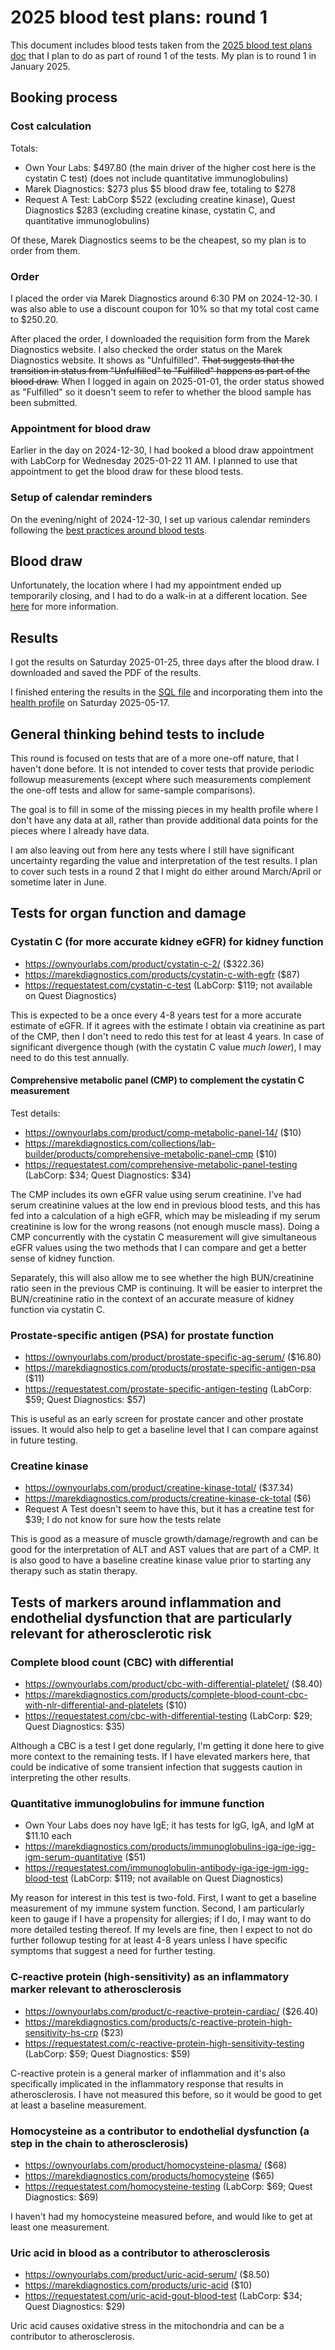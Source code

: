 # 2025 blood test plans: round 1

This document includes blood tests taken from the [2025 blood test
plans doc](2025-blood-test-plans.md) that I plan to do as part of
round 1 of the tests. My plan is to round 1 in January 2025.

## Booking process

### Cost calculation

Totals:

* Own Your Labs: $497.80 (the main driver of the higher cost here is the cystatin C test) (does not include quantitative immunoglobulins)
* Marek Diagnostics: $273 plus $5 blood draw fee, totaling to $278
* Request A Test: LabCorp $522 (excluding creatine kinase), Quest Diagnostics $283 (excluding creatine kinase, cystatin C, and quantitative immunoglobulins)

Of these, Marek Diagnostics seems to be the cheapest, so my plan is to
order from them.

### Order

I placed the order via Marek Diagnostics around 6:30 PM on
2024-12-30. I was also able to use a discount coupon for 10% so that
my total cost came to $250.20.

After placed the order, I downloaded the requisition form from the
Marek Diagnostics website. I also checked the order status on the
Marek Diagnostics website. It shows as "Unfulfilled". ~~That suggests
that the transition in status from "Unfulfilled" to "Fulfilled"
happens as part of the blood draw.~~ When I logged in again on
2025-01-01, the order status showed as "Fulfilled" so it doesn't seem
to refer to whether the blood sample has been submitted.

### Appointment for blood draw

Earlier in the day on 2024-12-30, I had booked a blood draw
appointment with LabCorp for Wednesday 2025-01-22 11 AM. I planned to
use that appointment to get the blood draw for these blood tests.

### Setup of calendar reminders

On the evening/night of 2024-12-30, I set up various calendar
reminders following the [best practices around blood
tests](https://github.com/vipulnaik/diet-exercise-health/blob/master/best-practices/best-practices-around-blood-tests.md).

## Blood draw

Unfortunately, the location where I had my appointment ended up
temporarily closing, and I had to do a walk-in at a different
location. See [here](2025-01-22-blood-tests.md) for more information.

## Results

I got the results on Saturday 2025-01-25, three days after the blood
draw. I downloaded and saved the PDF of the results.

I finished entering the results in the [SQL
file](../../sql/test_results.sql) and incorporating them into the
[health profile](../../profile-information/health-profile.md) on
Saturday 2025-05-17.

## General thinking behind tests to include

This round is focused on tests that are of a more one-off nature, that
I haven't done before. It is not intended to cover tests that provide
periodic followup measurements (except where such measurements
complement the one-off tests and allow for same-sample comparisons).

The goal is to fill in some of the missing pieces in my health profile
where I don't have any data at all, rather than provide additional
data points for the pieces where I already have data.

I am also leaving out from here any tests where I still have
significant uncertainty regarding the value and interpretation of the
test results. I plan to cover such tests in a round 2 that I might do
either around March/April or sometime later in June.

## Tests for organ function and damage

### Cystatin C (for more accurate kidney eGFR) for kidney function

* https://ownyourlabs.com/product/cystatin-c-2/ ($322.36)
* https://marekdiagnostics.com/products/cystatin-c-with-egfr ($87)
* https://requestatest.com/cystatin-c-test (LabCorp: $119; not available on Quest Diagnostics)

This is expected to be a once every 4-8 years test for a more accurate
estimate of eGFR. If it agrees with the estimate I obtain via
creatinine as part of the CMP, then I don't need to redo this test for
at least 4 years. In case of significant divergence though (with the
cystatin C value *much lower*), I may need to do this test annually.

#### Comprehensive metabolic panel (CMP) to complement the cystatin C measurement

Test details:

* https://ownyourlabs.com/product/comp-metabolic-panel-14/ ($10)
* https://marekdiagnostics.com/collections/lab-builder/products/comprehensive-metabolic-panel-cmp ($10)
* https://requestatest.com/comprehensive-metabolic-panel-testing (LabCorp: $34; Quest Diagnostics: $34)

The CMP includes its own eGFR value using serum creatinine. I've had
serum creatinine values at the low end in previous blood tests, and
this has fed into a calculation of a high eGFR, which may be
misleading if my serum creatinine is low for the wrong reasons (not
enough muscle mass). Doing a CMP concurrently with the cystatin C
measurement will give simultaneous eGFR values using the two methods
that I can compare and get a better sense of kidney function.

Separately, this will also allow me to see whether the high
BUN/creatinine ratio seen in the previous CMP is continuing. It will
be easier to interpret the BUN/creatinine ratio in the context of an
accurate measure of kidney function via cystatin C.

### Prostate-specific antigen (PSA) for prostate function

* https://ownyourlabs.com/product/prostate-specific-ag-serum/ ($16.80)
* https://marekdiagnostics.com/products/prostate-specific-antigen-psa ($11)
* https://requestatest.com/prostate-specific-antigen-testing (LabCorp: $59; Quest Diagnostics: $57)

This is useful as an early screen for prostate cancer and other
prostate issues. It would also help to get a baseline level that I can
compare against in future testing.

### Creatine kinase

* https://ownyourlabs.com/product/creatine-kinase-total/ ($37.34)
* https://marekdiagnostics.com/products/creatine-kinase-ck-total ($6)
* Request A Test doesn't seem to have this, but it has a creatine test for $39; I do not know for sure how the tests relate

This is good as a measure of muscle growth/damage/regrowth and can be
good for the interpretation of ALT and AST values that are part of a
CMP. It is also good to have a baseline creatine kinase value prior to
starting any therapy such as statin therapy.

## Tests of markers around inflammation and endothelial dysfunction that are particularly relevant for atherosclerotic risk

### Complete blood count (CBC) with differential

* https://ownyourlabs.com/product/cbc-with-differential-platelet/ ($8.40)
* https://marekdiagnostics.com/products/complete-blood-count-cbc-with-nlr-differential-and-platelets ($10)
* https://requestatest.com/cbc-with-differential-testing (LabCorp: $29; Quest Diagnostics: $35)

Although a CBC is a test I get done regularly, I'm getting it done
here to give more context to the remaining tests. If I have elevated
markers here, that could be indicative of some transient infection
that suggests caution in interpreting the other results.

### Quantitative immunoglobulins for immune function

* Own Your Labs does noy have IgE; it has tests for IgG, IgA, and IgM at $11.10 each
* https://marekdiagnostics.com/products/immunoglobulins-iga-ige-igg-igm-serum-quantitative ($51)
* https://requestatest.com/immunoglobulin-antibody-iga-ige-igm-igg-blood-test (LabCorp: $119; not available on Quest Diagnostics)

My reason for interest in this test is two-fold. First, I want to get
a baseline measurement of my immune system function. Second, I am
particularly keen to gauge if I have a propensity for allergies; if I
do, I may want to do more detailed testing thereof. If my levels are
fine, then I expect to not do further followup testing for at least
4-8 years unless I have specific symptoms that suggest a need for
further testing.

### C-reactive protein (high-sensitivity) as an inflammatory marker relevant to atherosclerosis

* https://ownyourlabs.com/product/c-reactive-protein-cardiac/ ($26.40)
* https://marekdiagnostics.com/products/c-reactive-protein-high-sensitivity-hs-crp ($23)
* https://requestatest.com/c-reactive-protein-high-sensitivity-testing (LabCorp: $59; Quest Diagnostics: $59)

C-reactive protein is a general marker of inflammation and it's also
specifically implicated in the inflammatory response that results in
atherosclerosis. I have not measured this before, so it would be good
to get at least a baseline measurement.

### Homocysteine as a contributor to endothelial dysfunction (a step in the chain to atherosclerosis)

* https://ownyourlabs.com/product/homocysteine-plasma/ ($68)
* https://marekdiagnostics.com/products/homocysteine ($65)
* https://requestatest.com/homocysteine-testing (LabCorp: $69; Quest Diagnostics: $69)

I haven't had my homocysteine measured before, and would like to get
at least one measurement.

### Uric acid in blood as a contributor to atherosclerosis

* https://ownyourlabs.com/product/uric-acid-serum/ ($8.50)
* https://marekdiagnostics.com/products/uric-acid ($10)
* https://requestatest.com/uric-acid-gout-blood-test (LabCorp: $34; Quest Diagnostics: $29)

Uric acid causes oxidative stress in the mitochondria and can be a
contributor to atherosclerosis.
